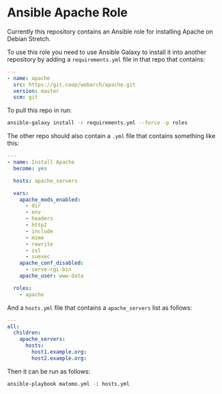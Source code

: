 # Ansible Apache Role

Currently this repository contains an Ansible role for installing Apache on Debian Stretch. 

To use this role you need to use Ansible Galaxy to install it into another repository by adding a `requirements.yml` file in that repo that contains:

```yml
---
- name: apache
  src: https://git.coop/webarch/apache.git
  version: master
  scm: git
```

To pull this repo in run:

```bash
ansible-galaxy install -r requirements.yml --force -p roles 
```

The other repo should also contain a `.yml` file that contains something like this:

```yml
---
- name: Install Apache
  become: yes

  hosts: apache_servers

  vars:
    apache_mods_enabled:
      - dir
      - env
      - headers
      - http2
      - include
      - mime
      - rewrite
      - ssl
      - suexec
    apache_conf_disabled:
      - serve-cgi-bin
    apache_user: www-data

  roles:
    - apache
```

And a `hosts.yml` file that contains a `apache_servers` list as follows: 

```yml
---
all:
  children:
    apache_servers:
      hosts:
        host1.example.org:
        host2.example.org:
```

Then it can be run as follows:

```bash
ansible-playbook matomo.yml -i hosts.yml
``` 
